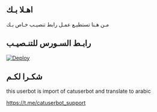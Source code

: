 ## اهـلا بـك
مـن هـنا تستطيـع عمـل رابط تنصيـب خـاص بـك

## رابـط السـورس للتنـصيـب

[![Deploy](https://www.herokucdn.com/deploy/button.svg)](https://heroku.com/deploy?template=https://github.com/IPQIP/jmthon)

## شكـرا لكـم 


this userbot is import of catuserbot and translate to arabic

https://t.me/catuserbot_support

